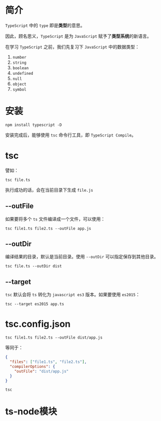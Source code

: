 # 简介

`TypeScript` 中的 `type` 即是**类型**的意思。

因此，顾名思义，`TypeScript` 是为 `JavaScript` 赋予了**类型系统**的新语言。

在学习 `TypeScript` 之前，我们先复习下 `JavaScript` 中的数据类型：

1. `number`
2. `string`
3. `boolean`
4. `undefined`
5. `null`
6. `object`
7. `symbol`


# 安装

```shell
npm install typescript -D
```

安装完成后，能够使用 `tsc` 命令行工具，即 `TypeScript Compile`。

# tsc

譬如：

```shell
tsc file.ts
```

执行成功的话，会在当前目录下生成 `file.js`

## --outFile

如果要将多个 `ts` 文件编译成一个文件，可以使用：

```shell
tsc file1.ts file2.ts --outFile app.js
```

## --outDir

编译结果的目录，默认是当前目录。使用 `--outDir` 可以指定保存到其他目录。

```shell
tsc file.ts --outDir dist
```

## --target

`tsc` 默认会将 `ts` 转化为 `javascript es3` 版本。如果要使用 `es2015`：

```shell
tsc --target es2015 app.ts
```

# tsc.config.json

```shell
tsc file1.ts file2.ts --outFile dist/app.js
```

等同于：

```json
{
  "files": ["file1.ts", "file2.ts"],
  "compilerOptions": {
    "outFile": "dist/app.js"
  }
}
```

```shell
tsc
```

# ts-node模块


